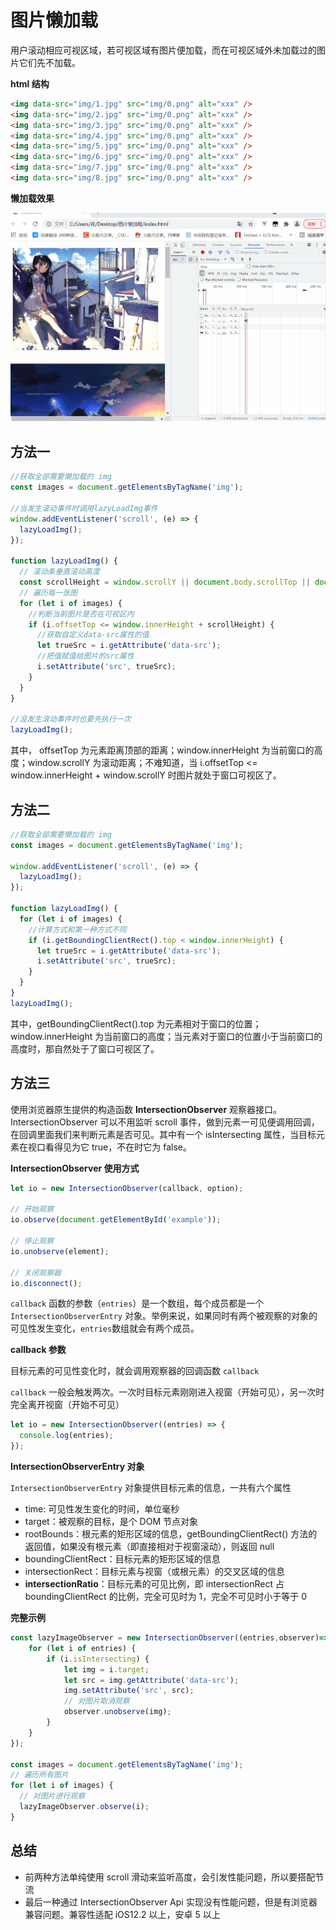 # 图片懒加载

用户滚动相应可视区域，若可视区域有图片便加载，而在可视区域外未加载过的图片它们先不加载。

**html 结构**

```html
<img data-src="img/1.jpg" src="img/0.png" alt="xxx" />
<img data-src="img/2.jpg" src="img/0.png" alt="xxx" />
<img data-src="img/3.jpg" src="img/0.png" alt="xxx" />
<img data-src="img/4.jpg" src="img/0.png" alt="xxx" />
<img data-src="img/5.jpg" src="img/0.png" alt="xxx" />
<img data-src="img/6.jpg" src="img/0.png" alt="xxx" />
<img data-src="img/7.jpg" src="img/0.png" alt="xxx" />
<img data-src="img/8.jpg" src="img/0.png" alt="xxx" />
```

**懒加载效果**

![在这里插入图片描述](/img/202108250931196.gif)

## 方法一

```js
//获取全部需要懒加载的 img
const images = document.getElementsByTagName('img');

//当发生滚动事件时调用lazyLoadImg事件
window.addEventListener('scroll', (e) => {
  lazyLoadImg();
});

function lazyLoadImg() {
  // 滚动条垂直滚动高度
  const scrollHeight = window.scrollY || document.body.scrollTop || document.documentElement.scrollTop;
  // 遍历每一张图
  for (let i of images) {
    //判断当前图片是否在可视区内
    if (i.offsetTop <= window.innerHeight + scrollHeight) {
      //获取自定义data-src属性的值
      let trueSrc = i.getAttribute('data-src');
      //把值赋值给图片的src属性
      i.setAttribute('src', trueSrc);
    }
  }
}

//没发生滚动事件时也要先执行一次
lazyLoadImg();
```

其中， offsetTop 为元素距离顶部的距离；window.innerHeight 为当前窗口的高度；window.scrollY 为滚动距离；不难知道，当 i.offsetTop <= window.innerHeight + window.scrollY 时图片就处于窗口可视区了。

## 方法二

```js
//获取全部需要懒加载的 img
const images = document.getElementsByTagName('img');

window.addEventListener('scroll', (e) => {
  lazyLoadImg();
});

function lazyLoadImg() {
  for (let i of images) {
    //计算方式和第一种方式不同
    if (i.getBoundingClientRect().top < window.innerHeight) {
      let trueSrc = i.getAttribute('data-src');
      i.setAttribute('src', trueSrc);
    }
  }
}
lazyLoadImg();
```

其中，getBoundingClientRect().top 为元素相对于窗口的位置；window.innerHeight 为当前窗口的高度；当元素对于窗口的位置小于当前窗口的高度时，那自然处于了窗口可视区了。

## 方法三

使用浏览器原生提供的构造函数 **IntersectionObserver** 观察器接口。IntersectionObserver 可以不用监听 scroll 事件，做到元素一可见便调用回调，在回调里面我们来判断元素是否可见。其中有一个 isIntersecting 属性，当目标元素在视口看得见为它 true，不在时它为 false。

**IntersectionObserver 使用方式**

```js
let io = new IntersectionObserver(callback, option);

// 开始观察
io.observe(document.getElementById('example'));

// 停止观察
io.unobserve(element);

// 关闭观察器
io.disconnect();
```

`callback` 函数的参数（`entries`）是一个数组，每个成员都是一个 `IntersectionObserverEntry` 对象。举例来说，如果同时有两个被观察的对象的可见性发生变化，`entries`数组就会有两个成员。

**callback 参数**

目标元素的可见性变化时，就会调用观察器的回调函数 `callback`

`callback` 一般会触发两次。一次时目标元素刚刚进入视窗（开始可见），另一次时完全离开视窗（开始不可见）

```js
let io = new IntersectionObserver((entries) => {
  console.log(entries);
});
```

**IntersectionObserverEntry 对象**

`IntersectionObserverEntry` 对象提供目标元素的信息，一共有六个属性

- time: 可见性发生变化的时间，单位毫秒
- target：被观察的目标，是个 DOM 节点对象
- rootBounds：根元素的矩形区域的信息，getBoundingClientRect() 方法的返回值，如果没有根元素（即直接相对于视窗滚动），则返回 null
- boundingClientRect：目标元素的矩形区域的信息
- intersectionRect：目标元素与视窗（或根元素）的交叉区域的信息
- **intersectionRatio**：目标元素的可见比例，即 intersectionRect 占 boundingClientRect 的比例，完全可见时为 1，完全不可见时小于等于 0

**完整示例**

```js
const lazyImageObserver = new IntersectionObserver((entries,observer)=>{
    for (let i of entries) {
        if (i.isIntersecting) {
            let img = i.target;
            let src = img.getAttribute('data-src');
            img.setAttribute('src', src);
            // 对图片取消观察
            observer.unobserve(img);
        }
    }
});

const images = document.getElementsByTagName('img');
// 遍历所有图片
for (let i of images) {
  // 对图片进行观察
  lazyImageObserver.observe(i);
}
```

## 总结

- 前两种方法单纯使用 scroll 滑动来监听高度，会引发性能问题，所以要搭配节流
- 最后一种通过 IntersectionObserver Api 实现没有性能问题，但是有浏览器兼容问题。兼容性适配 iOS12.2 以上，安卓 5 以上

